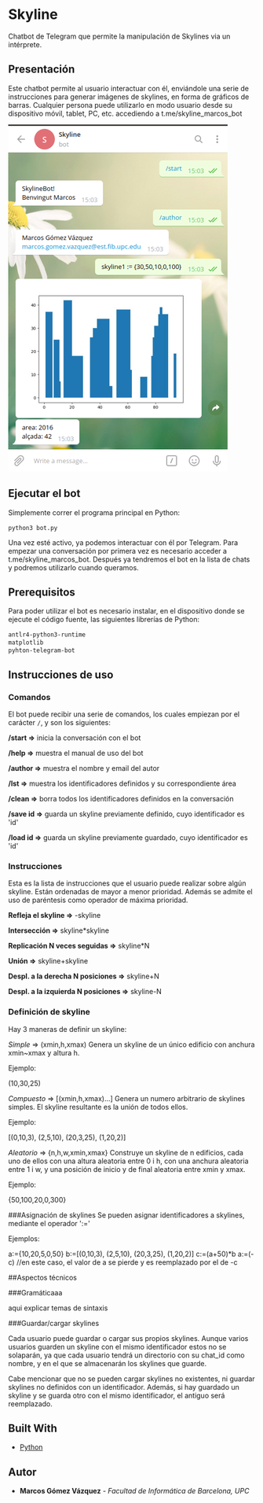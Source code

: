 # Skyline

Chatbot de Telegram que permite la manipulación de Skylines via un intérprete.

## Presentación

Este chatbot permite al usuario interactuar con él, enviándole una serie de instrucciones para generar imágenes de skylines, en forma de gráficos de barras. Cualquier persona puede utilizarlo en modo usuario desde su dispositivo móvil, tablet, PC, etc. accediendo a t.me/skyline_marcos_bot

![Ejemplo de chat 1](ejemplo1.png)

## Ejecutar el bot

Simplemente correr el programa principal en Python:
```
python3 bot.py
```
Una vez esté activo, ya podemos interactuar con él por Telegram. Para empezar una conversación por primera vez es necesario acceder a t.me/skyline_marcos_bot. Después ya tendremos el bot en la lista de chats y podremos utilizarlo cuando queramos.

## Prerequisitos

Para poder utilizar el bot es necesario instalar, en el dispositivo donde se ejecute el código fuente, las siguientes librerías de Python:

```
antlr4-python3-runtime
matplotlib
pyhton-telegram-bot
```

## Instrucciones de uso

### Comandos

El bot puede recibir una serie de comandos, los cuales empiezan por el carácter ``/``, y son los siguientes:


**/start   =>** inicia la conversación con el bot

**/help    =>** muestra el manual de uso del bot

**/author  =>** muestra el nombre y email del autor

**/lst     =>** muestra los identificadores definidos y su correspondiente área

**/clean   =>** borra todos los identificadores definidos en la conversación

**/save id =>** guarda un skyline previamente definido, cuyo identificador es 'id'

**/load id =>** guarda un skyline previamente guardado, cuyo identificador es 'id'


### Instrucciones

Esta es la lista de instrucciones que el usuario puede realizar sobre algún skyline. Están ordenadas de mayor a menor prioridad.
Además se admite el uso de paréntesis como operador de máxima prioridad.

**Refleja el skyline =>** -skyline


**Intersección =>** skyline\*skyline

**Replicación N veces seguidas =>** skyline\*N

**Unión =>** skyline+skyline

**Despl. a la derecha N posiciones =>** skyline+N

**Despl. a la izquierda N posiciones =>** skyline-N

### Definición de skyline

Hay 3 maneras de definir un skyline:

*Simple* => (xmin,h,xmax)
Genera un skyline de un único edificio con anchura xmin~xmax y altura h.

Ejemplo:

(10,30,25)

*Compuesto* => [(xmin,h,xmax)...]
Genera un numero arbitrario de skylines simples. El skyline resultante es la unión de todos ellos.

Ejemplo:

[(0,10,3), (2,5,10), (20,3,25), (1,20,2)]

*Aleatorio* => {n,h,w,xmin,xmax}
Construye un skyline de n edificios, cada uno de ellos con una altura aleatoria entre 0 i h, con una anchura aleatoria entre 1 i w, y una posición de inicio y de final aleatoria entre xmin y xmax.

Ejemplo:

{50,100,20,0,300}

###Asignación de skylines
Se pueden asignar identificadores a skylines, mediante el operador ':='

Ejemplos:

a:={10,20,5,0,50}
b:=[(0,10,3), (2,5,10), (20,3,25), (1,20,2)]
c:=(a+50)\*b
a:=(-c) //en este caso, el valor de a se pierde y es reemplazado por el de -c

##Aspectos técnicos

###Gramáticaaa

aqui explicar temas de sintaxis

###Guardar/cargar skylines

Cada usuario puede guardar o cargar sus propios skylines. Aunque varios usuarios guarden un skyline con el mismo identificador estos no se solaparán, ya que cada usuario tendrá un directorio con su chat_id como nombre, y en el que se almacenarán los skylines que guarde.

Cabe mencionar que no se pueden cargar skylines no existentes, ni guardar skylines no definidos con un identificador. Además, si hay guardado un skyline y se guarda otro con el mismo identificador, el antiguo será reemplazado.

## Built With

* [Python](https://www.python.org/)

## Autor

* **Marcos Gómez Vázquez** - *Facultad de Informática de Barcelona, UPC*
